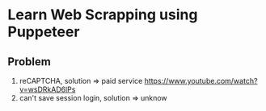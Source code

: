 # Learn Web Scrapping using Puppeteer

## Problem

1. reCAPTCHA, solution => paid service https://www.youtube.com/watch?v=wsDRkAD6lPs
2. can't save session login, solution => unknow
